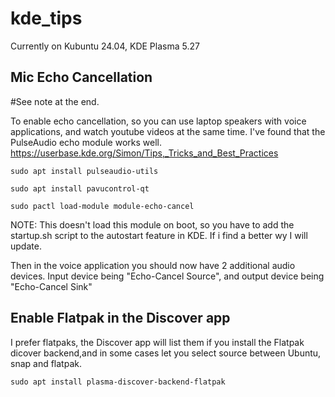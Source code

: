# kde_tips

Currently on Kubuntu 24.04, KDE Plasma 5.27


## Mic Echo Cancellation
#See note at the end.

To enable echo cancellation, so you can use laptop speakers with voice applications, and watch youtube videos at the same time. I've found that the PulseAudio echo module works well.
https://userbase.kde.org/Simon/Tips,_Tricks_and_Best_Practices


```
sudo apt install pulseaudio-utils
```
```
sudo apt install pavucontrol-qt
```
```
sudo pactl load-module module-echo-cancel
```
NOTE:
This doesn't load this module on boot, so you have to add the startup.sh script to the autostart feature in KDE. If i find a better wy I will update.



Then in the voice application you should now have 2 additional audio devices. Input device being "Echo-Cancel Source", and output device being "Echo-Cancel Sink"



## Enable Flatpak in the Discover app
I prefer flatpaks, the Discover app will list them if you install the Flatpak dicover backend,and in some cases let you select source between Ubuntu, snap and flatpak.

```
sudo apt install plasma-discover-backend-flatpak
```
